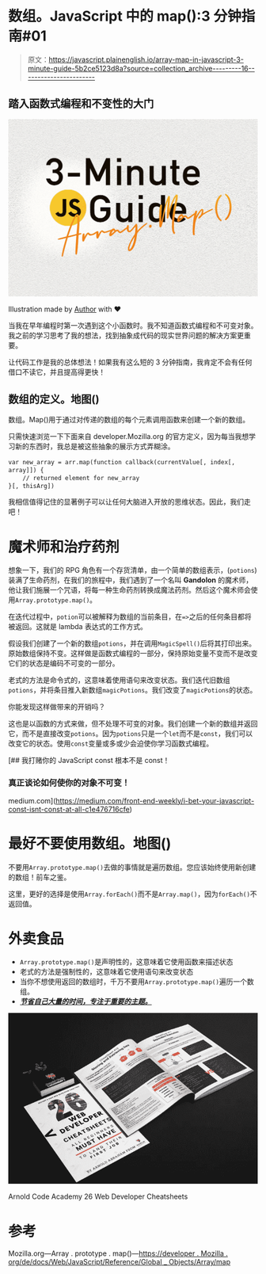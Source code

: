 # 数组。JavaScript 中的 map():3 分钟指南#01

> 原文：<https://javascript.plainenglish.io/array-map-in-javascript-3-minute-guide-5b2ce5123d8a?source=collection_archive---------16----------------------->

## 踏入函数式编程和不变性的大门

![](img/3eeff45e3c85b8a0bc0afc676a23076c.png)

Illustration made by [Author](http://www.arnoldcode.com) with ❤️

当我在早年编程时第一次遇到这个小函数时。我不知道函数式编程和不可变对象。我之前的学习思考了我的想法，找到抽象成代码的现实世界问题的解决方案更重要。

让代码工作是我的总体想法！如果我有这么短的 3 分钟指南，我肯定不会有任何借口不读它，并且提高得更快！

## 数组的定义。地图()

数组。Map()用于通过对传递的数组的每个元素调用函数来创建一个新的数组。

只需快速浏览一下下面来自 developer.Mozilla.org 的官方定义，因为每当我想学习新的东西时，我总是被这些抽象的展示方式弄糊涂。

```
var new_array = arr.map(function callback(currentValue[, index[, array]]) {
    // returned element for new_array
}[, thisArg])
```

我相信值得记住的显著例子可以让任何大脑进入开放的思维状态。因此，我们走吧！

# 魔术师和治疗药剂

想象一下，我们的 RPG 角色有一个存货清单，由一个简单的数组表示，(`potions`)装满了生命药剂，在我们的旅程中，我们遇到了一个名叫 **Gandolon** 的魔术师，他让我们施展一个咒语，将每一种生命药剂转换成魔法药剂。然后这个魔术师会使用`Array.prototype.map()`。

在迭代过程中，`potion`可以被解释为数组的当前条目，在`=>`之后的任何条目都将被返回。这就是 lambda 表达式的工作方式。

假设我们创建了一个新的数组`potions`，并在调用`MagicSpell()`后将其打印出来。原始数组保持不变。这样做是函数式编程的一部分，保持原始变量不变而不是改变它们的状态是编码不可变的一部分。

老式的方法是命令式的，这意味着使用语句来改变状态。我们迭代旧数组`potions`，并将条目推入新数组`magicPotions`。我们改变了`magicPotions`的状态。

你能发现这样做带来的开销吗？

这也是以函数的方式来做，但不处理不可变的对象。我们创建一个新的数组并返回它，而不是直接改变`potions`。因为`potions`只是一个`let`而不是`const`，我们可以改变它的状态。使用`const`变量或多或少会迫使你学习函数式编程。

[](https://medium.com/front-end-weekly/i-bet-your-javascript-const-isnt-const-at-all-c1e476716cfe) [## 我打赌你的 JavaScript const 根本不是 const！

### 真正谈论如何使你的对象不可变！

medium.com](https://medium.com/front-end-weekly/i-bet-your-javascript-const-isnt-const-at-all-c1e476716cfe) 

# 最好不要使用数组。地图()

不要用`Array.prototype.map()`去做的事情就是遍历数组。您应该始终使用新创建的数组！前车之鉴。

这里，更好的选择是使用`Array.forEach()`而不是`Array.map()`，因为`forEach()`不返回值。

# 外卖食品

*   `Array.prototype.map()`是声明性的，这意味着它使用函数来描述状态
*   老式的方法是强制性的，这意味着它使用语句来改变状态
*   当你不想使用返回的数组时，千万不要用`Array.prototype.map()`遍历一个数组。
*   [***节省自己大量的时间，专注于重要的主题。***](https://arnoldcodeacademy.ck.page/26-web-dev-cheat-sheets)

![](img/227a060a3bfa55f41fa795d5990e6032.png)

Arnold Code Academy 26 Web Developer Cheatsheets

# 参考

Mozilla.org—Array . prototype . map()—[https://developer . Mozilla . org/de/docs/Web/JavaScript/Reference/Global _ Objects/Array/map](https://developer.mozilla.org/de/docs/Web/JavaScript/Reference/Global_Objects/Array/map)